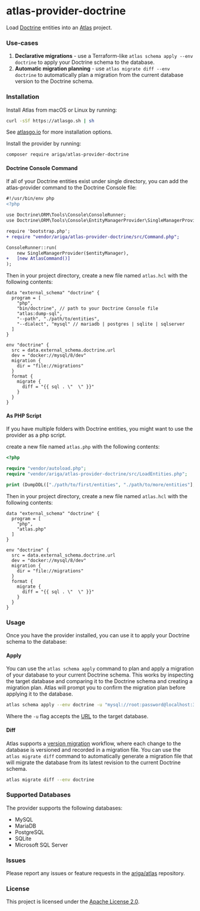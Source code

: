 # atlas-provider-doctrine

Load [Doctrine](https://www.doctrine-project.org/) entities into an [Atlas](https://atlasgo.io) project.

### Use-cases
1. **Declarative migrations** - use a Terraform-like `atlas schema apply --env doctrine` to apply your Doctrine schema to the database.
2. **Automatic migration planning** - use `atlas migrate diff --env doctrine` to automatically plan a migration from the current database version to the Doctrine schema.

### Installation

Install Atlas from macOS or Linux by running:
```bash
curl -sSf https://atlasgo.sh | sh
```

See [atlasgo.io](https://atlasgo.io/getting-started#installation) for more installation options.

Install the provider by running:
```bash
composer require ariga/atlas-provider-doctrine
```

#### Doctrine Console Command

If all of your Doctrine entities exist under single directory,
you can add the atlas-provider command to the Doctrine Console file:

```diff
#!/usr/bin/env php
<?php

use Doctrine\ORM\Tools\Console\ConsoleRunner;
use Doctrine\ORM\Tools\Console\EntityManagerProvider\SingleManagerProvider;

require 'bootstrap.php';
+ require "vendor/ariga/atlas-provider-doctrine/src/Command.php";

ConsoleRunner::run(
    new SingleManagerProvider($entityManager),
+   [new AtlasCommand()]
);
```

Then in your project directory, create a new file named `atlas.hcl` with the following contents:

```hcl
data "external_schema" "doctrine" {
  program = [
    "php",
    "bin/doctrine", // path to your Doctrine Console file
    "atlas:dump-sql",
    "--path", "./path/to/entities",
    "--dialect", "mysql" // mariadb | postgres | sqlite | sqlserver
  ]
}

env "doctrine" {
  src = data.external_schema.doctrine.url
  dev = "docker://mysql/8/dev"
  migration {
    dir = "file://migrations"
  }
  format {
    migrate {
      diff = "{{ sql . \"  \" }}"
    }
  }
}
```

#### As PHP Script

If you have multiple folders with Doctrine entities, you might want to use the provider as a php script.

create a new file named `atlas.php` with the following contents:

```php
<?php

require "vendor/autoload.php";
require "vendor/ariga/atlas-provider-doctrine/src/LoadEntities.php";

print (DumpDDL(["./path/to/first/entities", "./path/to/more/entities"], "mysql"));
```

Then in your project directory, create a new file named `atlas.hcl` with the following contents:

```hcl
data "external_schema" "doctrine" {
  program = [
    "php",
    "atlas.php"
  ]
}

env "doctrine" {
  src = data.external_schema.doctrine.url
  dev = "docker://mysql/8/dev"
  migration {
    dir = "file://migrations"
  }
  format {
    migrate {
      diff = "{{ sql . \"  \" }}"
    }
  }
}
```

### Usage

Once you have the provider installed, you can use it to apply your Doctrine schema to the database:

#### Apply

You can use the `atlas schema apply` command to plan and apply a migration of your database to your current Doctrine schema.
This works by inspecting the target database and comparing it to the Doctrine schema and creating a migration plan.
Atlas will prompt you to confirm the migration plan before applying it to the database.

```bash
atlas schema apply --env doctrine -u "mysql://root:password@localhost:3306/mydb"
```
Where the `-u` flag accepts the [URL](https://atlasgo.io/concepts/url) to the
target database.

#### Diff

Atlas supports a [version migration](https://atlasgo.io/concepts/declarative-vs-versioned#versioned-migrations)
workflow, where each change to the database is versioned and recorded in a migration file. You can use the
`atlas migrate diff` command to automatically generate a migration file that will migrate the database
from its latest revision to the current Doctrine schema.

```bash
atlas migrate diff --env doctrine 
````

### Supported Databases

The provider supports the following databases:
* MySQL
* MariaDB
* PostgreSQL
* SQLite
* Microsoft SQL Server

### Issues

Please report any issues or feature requests in the [ariga/atlas](https://github.com/ariga/atlas/issues) repository.

### License

This project is licensed under the [Apache License 2.0](LICENSE).